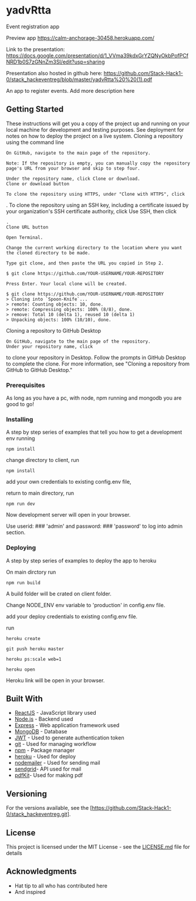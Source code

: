 # yadvRtta

Event registration app

Preview app https://calm-anchorage-30458.herokuapp.com/

Link to the presentation: https://docs.google.com/presentation/d/1_VVma39kdxGrYZQNyOkbPofPCfNRD1b0S7zGNnZm3SI/edit?usp=sharing

Presentation also hosted in github here: https://github.com/Stack-Hack1-0/stack_hackeventreg/blob/master/yadvRtta%20%20(1).pdf

An app to register events. Add more description here

## Getting Started

These instructions will get you a copy of the project up and running on your local machine for development and testing purposes. See deployment for notes on how to deploy the project on a live system.
Cloning a repository using the command line

    On GitHub, navigate to the main page of the repository.

    Note: If the repository is empty, you can manually copy the repository page's URL from your browser and skip to step four.

    Under the repository name, click Clone or download.
    Clone or download button

    To clone the repository using HTTPS, under "Clone with HTTPS", click 

. To clone the repository using an SSH key, including a certificate issued by your organization's SSH certificate authority, click Use SSH, then click

    .
    Clone URL button

    Open Terminal.

    Change the current working directory to the location where you want the cloned directory to be made.

    Type git clone, and then paste the URL you copied in Step 2.

    $ git clone https://github.com/YOUR-USERNAME/YOUR-REPOSITORY

    Press Enter. Your local clone will be created.

    $ git clone https://github.com/YOUR-USERNAME/YOUR-REPOSITORY
    > Cloning into `Spoon-Knife`...
    > remote: Counting objects: 10, done.
    > remote: Compressing objects: 100% (8/8), done.
    > remove: Total 10 (delta 1), reused 10 (delta 1)
    > Unpacking objects: 100% (10/10), done.

Cloning a repository to GitHub Desktop

    On GitHub, navigate to the main page of the repository.
    Under your repository name, click 

to clone your repository in Desktop. Follow the prompts in GitHub Desktop to complete the clone. For more information, see "Cloning a repository from GitHub to GitHub Desktop."


### Prerequisites

As long as you have a pc, with node, npm running and mongodb you are good to go!

### Installing

A step by step series of examples that tell you how to get a development env running

```
npm install
```

change directory to client, run

```
npm install
```
add your own credentials to existing config.env file,

return to main directory, run

```
npm run dev
```
Now development server will open in your browser.

Use userid: ### 'admin' and password: ### 'password' to log into admin section.

### Deploying

A step by step series of examples to deploy the app to heroku

On main dirctory run
```
npm run build
```
A build folder will be crated on client folder.

Change NODE_ENV env variable to 'production' in config.env file.

add your deploy credentials to existing config.env file.

run

```
heroku create
```
```
git push heroku master
```
```
heroku ps:scale web=1
```
```
heroku open
```
Heroku link will be open in your browser.

## Built With

* [ReactJS](https://reactjs.org/docs/getting-started.html) - JavaScript library used
* [Node.js](https://nodejs.org/en/docs/) - Backend used
* [Express](https://expressjs.com/en/4x/api.html) - Web application framework used
* [MongoDB](https://docs.mongodb.com/) - Database
* [JWT](https://jwt.io/introduction/) - Used to generate authentication token
* [git](https://guides.github.com/) - Used for managing workflow
* [npm](https://docs.npmjs.com/) - Package manager
* [heroku](https://devcenter.heroku.com/articles/getting-started-with-nodejs) - Used for deploy
* [nodemailer](https://nodemailer.com/about/) - Used for sending mail
* [sendgrid](https://sendgrid.com/)- API used for mail
* [pdfKit](https://pdfkit.org/)- Used for making pdf

## Versioning

For the versions available, see the [https://github.com/Stack-Hack1-0/stack_hackeventreg.git]. 


## License

This project is licensed under the MIT License - see the [LICENSE.md](LICENSE.md) file for details

## Acknowledgments

* Hat tip to all who has contributed here
* And inspired 

